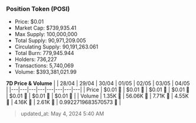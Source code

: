 
  ### Position Token (POSI)
  - Price: $0.01
  - Market Cap: $739,935.41
  - Max Supply: 100,000,000
  - Total Supply: 90,971,209.005
  - Circulating Supply: 90,191,263.061
  - Total Burn: 779,945.944
  - Holders: 736,227
  - Transactions: 5,740,069
  - Volume: $393,381,021.99

  **7D Price & Volume**
  | | 28&#x2F;04 | 29&#x2F;04 | 30&#x2F;04 | 01&#x2F;05 | 02&#x2F;05 | 03&#x2F;05 | 04&#x2F;05 |
  |---|---|---|---|---|---|---|---|
  | Price | $0.01 🚀 | $0.01 🔻 | $0.01 🔻 | $0.01 🔻 | $0.01 🔻 | $0.01 🚀 | $0.01 🔻 |
  | Volume | 1.35K 🔻 | 56.06K 🚀 | 7.71K 🔻 | 4.55K 🔻 | 4.16K 🔻 | 2.61K 🔻 | 0.9922719683570573 🔻 |

  > updated_at: May 4, 2024 5:40 AM
